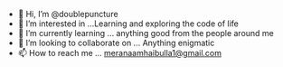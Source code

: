- 👋 Hi, I’m @doublepuncture
- 👀 I’m interested in ...Learning and exploring the code of life 
- 🌱 I’m currently learning ... anything good from the people around me 
- 💞️ I’m looking to collaborate on ... Anything enigmatic
- 📫 How to reach me ... meranaamhaibulla1@gmail.com

<!---
doublepuncture/doublepuncture is a ✨ special ✨ repository because its `README.md` (this file) appears on your GitHub profile.
You can click the Preview link to take a look at your changes.
--->
